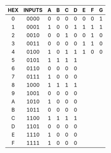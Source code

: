 | **HEX** | **INPUTS** |**A** | **B** | **C** | **D** |**E** | **F** | **G** |
| :-: | :-: | :-: | :-: | :-: | :-: | :-: | :-: | :-: |
| 0 | 0000 | 0 | 0 | 0 | 0 | 0 | 0 | 1 | 
| 1 | 0001 | 1 | 0 | 0 | 1 | 1 | 1 | 1 |
| 2 | 0010 | 0 | 0 | 1 | 0 | 0 | 1 | 0 |
| 3 | 0011 | 0 | 0 | 0 | 0 | 1 | 1 | 0 |
| 4 | 0100 | 1 | 0 | 1 | 1 | 1 | 0 | 0 |
| 5 | 0101 | 1 | 1 | 1 | 1 |
| 6 | 0110 | 0 | 0 | 0 | 0 |
| 7 | 0111 | 1 | 0 | 0 | 0 |
| 8 | 1000 | 1 | 1 | 1 | 1 |
| 9 | 1001 | 0 | 0 | 0 | 0 |
| A | 1010 | 1 | 0 | 0 | 0 |
| B | 1011 | 0 | 0 | 0 | 0 |
| C | 1100 | 1 | 1 | 1 | 1 |
| D | 1101 | 0 | 0 | 0 | 0 |
| E | 1110 | 1 | 0 | 0 | 0 |
| F | 1111 | 1 | 0 | 0 | 0 |
